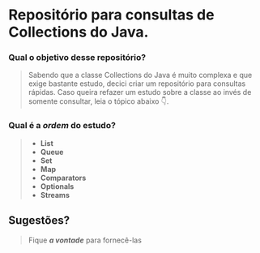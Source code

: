 # Repositório para consultas de Collections do Java.

### Qual o objetivo desse repositório?
> Sabendo que a classe Collections do Java é muito complexa e que exige bastante estudo, decici criar um repositório para consultas rápidas. 
> Caso queira refazer um estudo sobre a classe ao invés de somente consultar, leia o tópico abaixo :point_down:.

### Qual é a _ordem_ do estudo? 

> - **List**  
> - **Queue**  
> - **Set**  
> - **Map**  
> - **Comparators**  
> - **Optionals**  
> - **Streams**  

## Sugestões?
> Fique _**a vontade**_ para fornecê-las